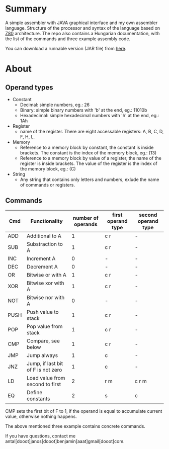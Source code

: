 # Summary

A simple assembler with JAVA graphical interface and my own assembler language. Structure of the processor and syntax of the language based on [Z80](http://sgate.emt.bme.hu/patai/publications/z80guide/ "See more") architecture. The repo also contains a Hungarian documentation, with the list of the commands and three example assembly code.

You can download a runnable version (JAR file) from [here](https://github.com/antaljanosbenjamin/assembler/blob/master/assembler.jar "Try out!").

# About

## Operand types
  * Constant
    - Decimal: simple numbers, eg.: 26
    - Binary: simple binary numbers with 'b' at the end, eg.: 11010b
    - Hexadecimal: simple hexadecimal numbers with 'h' at the end, eg.: 1Ah
  * Register
    - name of the register. There are eight accessable registers: A, B, C, D, F, H, L.
  * Memory
    - Reference to a memory block by constant, the constant is inside brackets. 
        The constant is the index of the memory block, eg.: (13)
    - Reference to a memory block by value of a register, the name of the register is inside brackets. 
        The value of the register is the index of the memory block, eg.: (C)
  * String
    - Any string that contains only letters and numbers, exlude the name of commands or registers.

## Commands
 
| Cmd  | Functionality                      | number of operands | first operand type | second operand type |
|------|------------------------------------|--------------------|--------------------|---------------------|
| ADD  | Additional to A                    | 1                  | c r                | -                   |
| SUB  | Substraction to A                  | 1                  | c r                | -                   |
| INC  | Increment A                        | 0                  | -                  | -                   |
| DEC  | Decrement A                        | 0                  | -                  | -                   |
| OR   | Bitwise or with A                  | 1                  | c r                | -                   |
| XOR  | Bitwise xor with A                 | 1                  | c r                | -                   |
| NOT  | Bitwise nor with A                 | 0                  | -                  | -                   |
| PUSH | Push value to stack                | 1                  | c r                | -                   |
| POP  | Pop value from stack               | 1                  | c r                | -                   |
| CMP  | Compare, see below                 | 1                  | c r                | -                   |
| JMP  | Jump always                        | 1                  | c                  | -                   |
| JNZ  | Jump, if last bit of F is not zero | 1                  | c                  | -                   |
| LD   | Load value from second to first    | 2                  | r m                | c r m               |
| EQ   | Define constants                   | 2                  | s                  | c                   |

CMP sets the first bit of F to 1, if the operand is equal to accumulate current value, otherwise nothing happens. 

The above mentioned three example contains concrete commands.

If you have questions, contact me antal[dooot]janos[dooot]benjamin[aaat]gmail[dooot]com.
